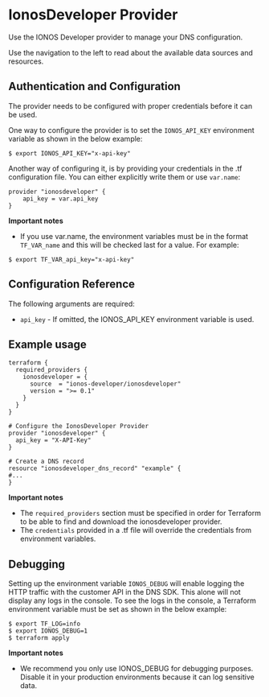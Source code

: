 # IonosDeveloper Provider

Use the IONOS Developer provider to manage your DNS configuration.

Use the navigation to the left to read about the available data sources and resources.

## Authentication and Configuration

The provider needs to be configured with proper credentials before it can be used.

One way to configure the provider is to set the `IONOS_API_KEY` environment variable as shown in the below example:

```hcl
$ export IONOS_API_KEY="x-api-key"
```

Another way of configuring it, is by providing your credentials in the .tf configuration file.
You can either explicitly write them or use `var.name`:

```hcl
provider "ionosdeveloper" {
    api_key = var.api_key
}
```

**Important notes**

- If you use var.name, the environment variables must be in the format `TF_VAR_name` and this will be checked last for a value. For example:

```hcl
$ export TF_VAR_api_key="x-api-key"
```

## Configuration Reference

The following arguments are required:

- `api_key` - If omitted, the IONOS_API_KEY environment variable is used.

## Example usage

```hcl
terraform {
  required_providers {
    ionosdeveloper = {
      source  = "ionos-developer/ionosdeveloper"
      version = ">= 0.1"
    }
  }
}

# Configure the IonosDeveloper Provider
provider "ionosdeveloper" {
  api_key = "X-API-Key"
}

# Create a DNS record
resource "ionosdeveloper_dns_record" "example" {
#...
}
```

**Important notes**

- The `required_providers` section must be specified in order for Terraform to be able to find and download the ionosdeveloper provider.
- The `credentials` provided in a .tf file will override the credentials from environment variables.

## Debugging

Setting up the environment variable `IONOS_DEBUG` will enable logging the HTTP traffic with the customer API in the DNS SDK. This alone will not display any logs in the console.
To see the logs in the console, a Terraform environment variable must be set as shown in the below example:

```hcl
$ export TF_LOG=info
$ export IONOS_DEBUG=1
$ terraform apply
```

**Important notes**

- We recommend you only use IONOS_DEBUG for debugging purposes. Disable it in your production environments because it can log sensitive data.

